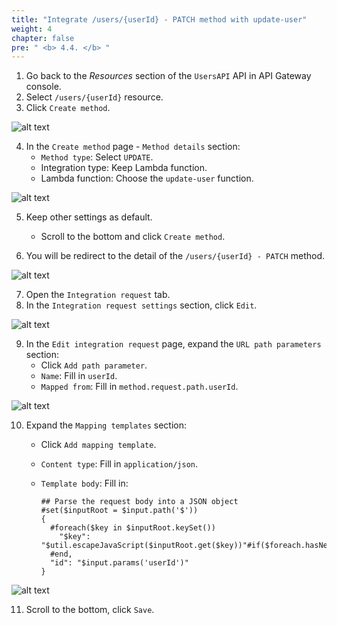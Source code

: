 ```yaml
---
title: "Integrate /users/{userId} - PATCH method with update-user"
weight: 4
chapter: false
pre: " <b> 4.4. </b> "
---
```


1. Go back to the _Resources_ section of the `UsersAPI` API in API Gateway console.
2. Select `/users/{userId}` resource.
3. Click `Create method`.

![alt text](/images/workshop-2/API-Gateway--users-userId-PATCH-method--create-method.jpg)

4. In the `Create method` page - `Method details` section:
   - `Method type`: Select `UPDATE`.
   - Integration type: Keep Lambda function.
   - Lambda function: Choose the `update-user` function.

![alt text](/images/workshop-2/API-Gateway--users-userId-PATCH-method--create-method-detail.jpg)

5. Keep other settings as default.
   - Scroll to the bottom and click `Create method`.

6. You will be redirect to the detail of the `/users/{userId} - PATCH` method.

![alt text](/images/workshop-2/API-Gateway--users-userId-PATCH-method--method-detail.jpg)

7. Open the `Integration request` tab.
8. In the `Integration request settings` section, click `Edit`.

![alt text](/images/workshop-2/API-Gateway--users-userId-PATCH-method--integration-request.jpg)

9. In the `Edit integration request` page, expand the `URL path parameters` section:
   - Click `Add path parameter`.
   - `Name`: Fill in `userId`.
   - `Mapped from`: Fill in `method.request.path.userId`.

![alt text](/images/workshop-2/API-Gateway--users-userId-PATCH-method--integration-request--URL-path-parameters.png)

10. Expand the `Mapping templates` section:
    - Click `Add mapping template`.
    - `Content type`: Fill in `application/json`.
    - `Template body`: Fill in:

      ```text
      ## Parse the request body into a JSON object
      #set($inputRoot = $input.path('$'))
      {
        #foreach($key in $inputRoot.keySet())
          "$key": "$util.escapeJavaScript($inputRoot.get($key))"#if($foreach.hasNext),#end
        #end,
        "id": "$input.params('userId')"
      }
      ```

![alt text](/images/workshop-2/API-Gateway--users-userId-PATCH-method--integration-request--mapping-template-body.png)

11. Scroll to the bottom, click `Save`.
